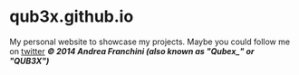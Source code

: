 qub3x.github.io
===============

My personal website to showcase my projects.
Maybe you could follow me on [twitter](http://twitter.com/Qubex_)
***© 2014 Andrea Franchini (also known as "Qubex_" or "QUB3X")***
